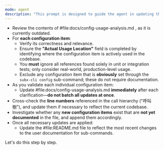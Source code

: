 ```yaml
---
mode: agent
description: "This prompt is designed to guide the agent in updating the command documentation for a CLI tool, ensuring that all configuration items are accurately documented and associated with their respective subcommands. The agent will perform a comprehensive audit of the configuration items, update the documentation incrementally, and identify any new configuration items that need to be included."
---
```

* Review the contents of #file:docs/config-usage-analysis.md , as it is currently outdated.
* For **each configuration item**:
  * Verify its correctness and relevance.
  * Ensure the **"Actual Usage Location"** field is completed by identifying where the configuration item is actively used in the codebase.
  * You **must** ignore all references found solely in unit or integration tests; only consider real-world, production-level usage.
  * Exclude any configuration item that is **obviously** set through the `subx-cli config` sub-command; these do not require documentation.
* As you validate each individual configuration item:
  * Update #file:docs/config-usage-analysis.md **immediately** after each clarification—**do not batch all updates at once**.
* Cross-check the **line numbers** referenced in the call hierarchy ("呼叫樹"), and update them if necessary to reflect the current codebase.
* Investigate whether any **new configuration items** exist that are **not yet documented** in the file, and append them accordingly.
* Once all necessary updates are applied:
  * Update the #file:README.md file to reflect the most recent changes to the user documentation for sub-commands.

Let's do this step by step.
